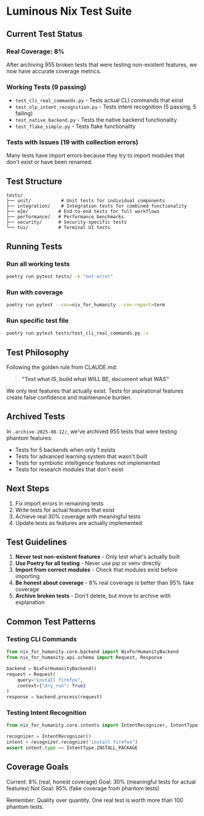 # Luminous Nix Test Suite

## Current Test Status

### Real Coverage: 8%
After archiving 955 broken tests that were testing non-existent features, we now have accurate coverage metrics.

### Working Tests (9 passing)
- `test_cli_real_commands.py` - Tests actual CLI commands that exist
- `test_nlp_intent_recognition.py` - Tests intent recognition (5 passing, 5 failing)
- `test_native_backend.py` - Tests the native backend functionality
- `test_flake_simple.py` - Tests flake functionality

### Tests with Issues (19 with collection errors)
Many tests have import errors because they try to import modules that don't exist or have been renamed.

## Test Structure

```
tests/
├── unit/           # Unit tests for individual components
├── integration/    # Integration tests for combined functionality
├── e2e/           # End-to-end tests for full workflows
├── performance/   # Performance benchmarks
├── security/      # Security-specific tests
└── tui/           # Terminal UI tests
```

## Running Tests

### Run all working tests
```bash
poetry run pytest tests/ -k "not error"
```

### Run with coverage
```bash
poetry run pytest --cov=nix_for_humanity --cov-report=term
```

### Run specific test file
```bash
poetry run pytest tests/test_cli_real_commands.py -v
```

## Test Philosophy

Following the golden rule from CLAUDE.md:
> **"Test what IS, build what WILL BE, document what WAS"**

We only test features that actually exist. Tests for aspirational features create false confidence and maintenance burden.

## Archived Tests

In `.archive-2025-08-12/`, we've archived 955 tests that were testing phantom features:
- Tests for 5 backends when only 1 exists
- Tests for advanced learning system that wasn't built
- Tests for symbiotic intelligence features not implemented
- Tests for research modules that don't exist

## Next Steps

1. Fix import errors in remaining tests
2. Write tests for actual features that exist
3. Achieve real 30% coverage with meaningful tests
4. Update tests as features are actually implemented

## Test Guidelines

1. **Never test non-existent features** - Only test what's actually built
2. **Use Poetry for all testing** - Never use pip or venv directly
3. **Import from correct modules** - Check that modules exist before importing
4. **Be honest about coverage** - 8% real coverage is better than 95% fake coverage
5. **Archive broken tests** - Don't delete, but move to archive with explanation

## Common Test Patterns

### Testing CLI Commands
```python
from nix_for_humanity.core.backend import NixForHumanityBackend
from nix_for_humanity.api.schema import Request, Response

backend = NixForHumanityBackend()
request = Request(
    query="install firefox",
    context={"dry_run": True}
)
response = backend.process(request)
```

### Testing Intent Recognition
```python
from nix_for_humanity.core.intents import IntentRecognizer, IntentType

recognizer = IntentRecognizer()
intent = recognizer.recognize("install firefox")
assert intent.type == IntentType.INSTALL_PACKAGE
```

## Coverage Goals

Current: 8% (real, honest coverage)
Goal: 30% (meaningful tests for actual features)
Not Goal: 95% (fake coverage from phantom tests)

Remember: Quality over quantity. One real test is worth more than 100 phantom tests.